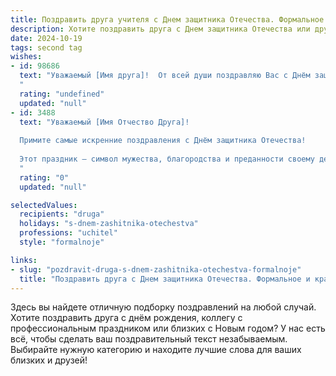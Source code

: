 ```yaml
---
title: Поздравить друга учителя с Днем защитника Отечества. Формальное и красивое
description: Хотите поздравить друга с Днем защитника Отечества или другим праздником? Наш ИИ создаст незабываемое поздравление, а вы обязательно выделитесь среди других.  
date: 2024-10-19
tags: second tag
wishes:
- id: 98686
  text: "Уважаемый [Имя друга]!  От всей души поздравляю Вас с Днём защитника Отечества!  Ваш профессионализм и самоотверженность в нелёгком труде учителя достойны глубокого уважения. Желаю Вам крепкого здоровья, благополучия, мира и новых успехов в Вашем благородном деле!
  "
  rating: "undefined"
  updated: "null"
- id: 3488
  text: "Уважаемый [Имя Отчество Друга]!
  
  Примите самые искренние поздравления с Днём защитника Отечества!
  
  Этот праздник – символ мужества, благородства и преданности своему делу. Как настоящий наставник и учитель, Вы воспитываете в подрастающем поколении лучшие качества, прививаете любовь к Родине и гордость за ее историю. Желаем Вам крепкого здоровья, неиссякаемой энергии, оптимизма, мира и добра!
  "
  rating: "0"
  updated: "null"

selectedValues:
  recipients: "druga"
  holidays: "s-dnem-zashitnika-otechestva"
  professions: "uchitel"
  style: "formalnoje"

links:
- slug: "pozdravit-druga-s-dnem-zashitnika-otechestva-formalnoje"
  title: "Поздравить друга с Днем защитника Отечества. Формальное и красивое"
---
```


Здесь вы найдете отличную подборку поздравлений на любой случай. 
Хотите поздравить друга с днём рождения, коллегу с профессиональным праздником или близких с Новым годом? У нас есть всё, чтобы сделать ваш поздравительный текст незабываемым. Выбирайте нужную категорию и находите лучшие слова для ваших близких и друзей!
